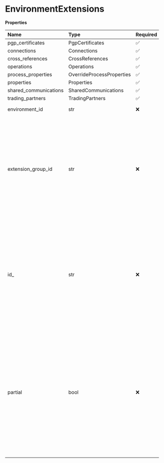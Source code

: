 # EnvironmentExtensions

**Properties**

| Name                  | Type                      | Required | Description                                                                                                                                                                                                                                                                                                                                                    |
| :-------------------- | :------------------------ | :------- | :------------------------------------------------------------------------------------------------------------------------------------------------------------------------------------------------------------------------------------------------------------------------------------------------------------------------------------------------------------- |
| pgp_certificates      | PgpCertificates           | ✅       |                                                                                                                                                                                                                                                                                                                                                                |
| connections           | Connections               | ✅       |                                                                                                                                                                                                                                                                                                                                                                |
| cross_references      | CrossReferences           | ✅       |                                                                                                                                                                                                                                                                                                                                                                |
| operations            | Operations                | ✅       |                                                                                                                                                                                                                                                                                                                                                                |
| process_properties    | OverrideProcessProperties | ✅       |                                                                                                                                                                                                                                                                                                                                                                |
| properties            | Properties                | ✅       |                                                                                                                                                                                                                                                                                                                                                                |
| shared_communications | SharedCommunications      | ✅       |                                                                                                                                                                                                                                                                                                                                                                |
| trading_partners      | TradingPartners           | ✅       |                                                                                                                                                                                                                                                                                                                                                                |
| environment_id        | str                       | ❌       | The ID of the environment.                                                                                                                                                                                                                                                                                                                                     |
| extension_group_id    | str                       | ❌       | The synthesized ID of the process belonging to a multi-install integration pack to which the extension values apply, if applicable. For more information, see the section in the Working with Environment Extensions subtopic about multi-install integration packs.                                                                                           |
| id\_                  | str                       | ❌       | The ID of the object. This can be either of the following:\<br /\> 1. The value of environmentId.\<br /\> 2. A conceptual ID synthesized from the environment ID \(environmentId\) and the ID of the multi-install integration pack to which the extension values apply \(extensionGroupId\).                                                                  |
| partial               | bool                      | ❌       | Supplied only in an UPDATE operation. \<br /\>- If set to true, indicates that the request includes only a subset of environment extension values to update. \<br /\> - If set to false, indicates that the request includes the full set of environment extension values to update. Values not included in the request are reset to use their default values. |

